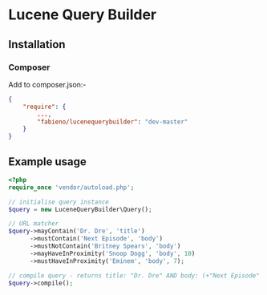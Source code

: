 # Lucene Query Builder

## Installation
### Composer

Add to composer.json:-

```` json
{
    "require": {
        ...,
        "fabieno/lucenequerybuilder": "dev-master"
    }
}
````

## Example usage

```` php
<?php
require_once 'vendor/autoload.php';

// initialise query instance
$query = new LuceneQueryBuilder\Query();

// URL matcher
$query->mayContain('Dr. Dre', 'title')
      ->mustContain('Next Episode', 'body')
      ->mustNotContain('Britney Spears', 'body')
      ->mayHaveInProximity('Snoop Dogg', 'body', 10)
      ->mustHaveInProximity('Eminem', 'body', 7);

// compile query - returns title: "Dr. Dre" AND body: (+"Next Episode" -"Britney Spears" "Snoop Dogg"~10 +"Eminem"~7)
$query->compile();
